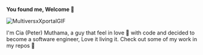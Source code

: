 **You found me, Welcome 🙌**

![MultiversxXportalGIF](https://github.com/user-attachments/assets/9825f331-7bf9-405b-8e63-a505b43f8c61)

I'm Cia (Peter) Muthama, a guy that feel in love 💞 with code and decided to become a software engineer, Love it living it.
Check out some of my work in my repos 🙇
